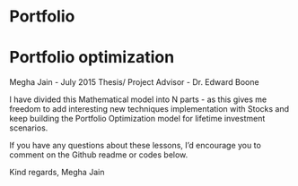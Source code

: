 # Portfolio
# Portfolio optimization

Megha Jain - July 2015
Thesis/ Project Advisor - Dr. Edward Boone 

I have divided this Mathematical model into N parts - as this gives me freedom to add interesting new techniques implementation with Stocks and keep building the
Portfolio Optimization model for lifetime investment scenarios. 

If you have any questions about these lessons, I’d encourage you to comment on the Github readme or codes below.

Kind regards,
Megha Jain
